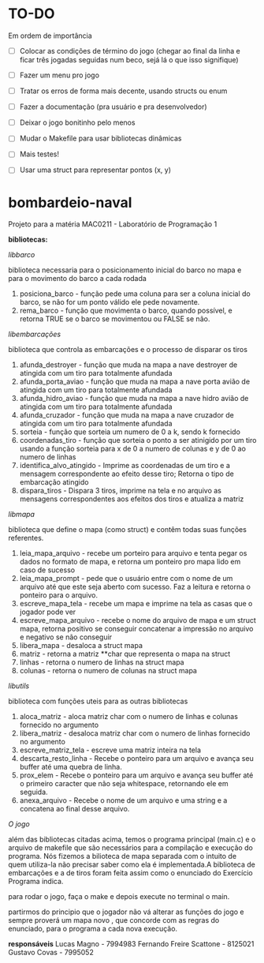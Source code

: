 # TO-DO

Em ordem de importância
- [ ] Colocar as condições de término do jogo (chegar ao final da linha e ficar três jogadas seguidas num beco, sejá lá o que isso signifique)
- [ ] Fazer um menu pro jogo
- [ ] Tratar os erros de forma mais decente, usando structs ou enum
- [ ] Fazer a documentação (pra usuário e pra desenvolvedor)
- [ ] Deixar o jogo bonitinho pelo menos
- [ ] Mudar o Makefile para usar bibliotecas dinâmicas
- [ ] Mais testes!
- [ ] Usar uma struct para representar pontos (x, y)


# bombardeio-naval
Projeto para a matéria MAC0211 - Laboratório de Programação 1

**bibliotecas:**

*libbarco*

biblioteca necessaria para o posicionamento inicial do barco no mapa e para o movimento do barco a cada rodada

1. posiciona_barco - função pede uma coluna para ser a coluna inicial do barco, se não for um ponto válido ele pede novamente.
2. rema_barco - função que movimenta o barco, quando possível, e retorna TRUE se o barco se movimentou ou FALSE se não.

*libembarcações*

biblioteca que controla as embarcações e o processo de disparar os tiros

1. afunda_destroyer - função que muda na mapa a nave destroyer de atingida com um tiro para totalmente afundada
2. afunda_porta_aviao - função que muda na mapa a nave porta avião de atingida com um tiro para totalmente afundada
3. afunda_hidro_aviao - função que muda na mapa a nave hidro avião de atingida com um tiro para totalmente afundada
4. afunda_cruzador - função que muda na mapa a nave cruzador de atingida com um tiro para totalmente afundada
5. sorteia - função que sorteia um numero de 0 a k, sendo k fornecido
6. coordenadas_tiro - função que sorteia o ponto a ser atinigido por um tiro usando a função sorteia para x de 0 a numero de colunas e y de 0 ao numero de linhas
7. identifica_alvo_atingido - Imprime as coordenadas de um tiro e a mensagem correspondente ao efeito desse tiro; Retorna o tipo de embarcação atingido
8. dispara_tiros - Dispara 3 tiros, imprime na tela e no arquivo as mensagens correspondentes aos efeitos dos tiros e atualiza a matriz


*libmapa*

biblioteca que define o mapa (como struct) e contêm todas suas funções referentes.

1. leia_mapa_arquivo - recebe um porteiro para arquivo e tenta pegar os dados no formato de mapa, e retorna um ponteiro pro mapa lido em caso de sucesso
2. leia_mapa_prompt -  pede que o usuário entre com o nome de um arquivo até que este seja aberto com sucesso. Faz a leitura e retorna o ponteiro para o arquivo.
3. escreve_mapa_tela - recebe um mapa e imprime na tela as casas que o jogador pode ver
4. escreve_mapa_arquivo - recebe o nome do arquivo de mapa e um struct mapa, retorna positivo se conseguir concatenar a impressão no arquivo e negativo se não conseguir
5. libera_mapa - desaloca a struct mapa
6. matriz - retorna a matriz **char que representa o mapa na struct
7. linhas - retorna o numero de linhas na struct mapa
8. colunas - retorna o numero de colunas na struct mapa


*libutils*

biblioteca com funções uteis para as outras bibliotecas

1. aloca_matriz - aloca matriz char com o numero de linhas e colunas fornecido no argumento
2. libera_matriz - desaloca matriz char com o numero de linhas fornecido no argumento
3. escreve_matriz_tela - escreve uma matriz inteira na tela
4. descarta_resto_linha - Recebe o ponteiro para um arquivo e avança seu buffer até uma quebra de linha.
5. prox_elem - Recebe o ponteiro para um arquivo e avança seu buffer até o primeiro caracter que não seja whitespace, retornando ele em seguida.
6. anexa_arquivo - Recebe o nome de um arquivo e uma string e a concatena ao final desse arquivo.

*O jogo*

além das bibliotecas citadas acima, temos o programa principal (main.c) e o arquivo de makefile que são necessários para a compilação e execução do programa.
Nós fizemos a bilioteca de mapa separada com o intuito de quem utiliza-la não precisar saber como ela é implementada.A biblioteca de embarcações e a de tiros foram feita
assim como o enunciado do Exercício Programa indica.

para rodar o jogo, faça o make e depois execute no terminal o main.

partirmos do principio que o jogador não vá alterar as funções do jogo e sempre proverá um mapa novo , que concorde com as regras do enunciado, para o programa a cada nova execução.



**responsáveis**
Lucas Magno - 7994983
Fernando Freire Scattone - 8125021
Gustavo Covas - 7995052
